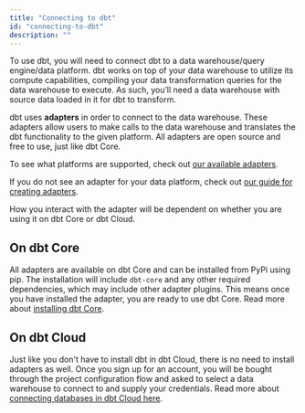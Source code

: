 ```yaml
---
title: "Connecting to dbt"
id: "connecting-to-dbt"
description: ""
---
```


To use dbt, you will need to connect dbt to a data warehouse/query engine/data platform. dbt works on top of your data warehouse to utilize its compute capabilities, compiling your data transformation queries for the data warehouse to execute. As such, you’ll need a data warehouse with source data loaded in it for dbt to transform. 

dbt uses **adapters** in order to connect to the data warehouse. These adapters allow users to make calls to the data warehouse and translates the dbt functionality to the given platform. All adapters are open source and free to use, just like dbt Core. 

To see what platforms are supported, check out [our available adapters](/docs/connecting-to-dbt/selecting-an-available-adapter). 

If you do not see an adapter for your data platform, check out [our guide for creating adapters](docs/connecting-to-dbt/building-a-new-adapter).

How you interact with the adapter will be dependent on whether you are using it on dbt Core or dbt Cloud.

## On dbt Core

All adapters are available on dbt Core and can be installed from PyPi using pip. The installation will include `dbt-core` and any other required dependencies, which may include other adapter plugins. This means once you have installed the adapter, you are ready to use dbt Core. Read more about [installing dbt Core](dbt-cli/install/overview).

## On dbt Cloud 

Just like you don't have to install dbt in dbt Cloud, there is no need to install adapters as well. Once you sign up for an account, you will be bought through the project configuration flow and asked to select a data warehouse to connect to and supply your credentials. Read more about [connecting databases in dbt Cloud here](website/docs/docs/dbt-cloud/cloud-configuring-dbt-cloud/connecting-your-database).


